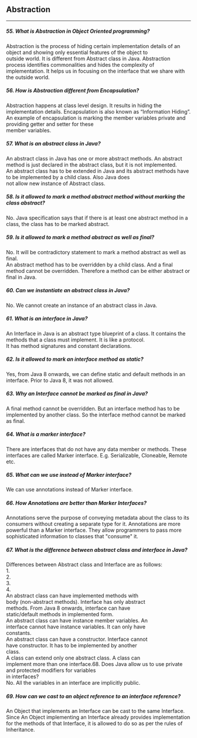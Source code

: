 ## Abstraction
******
##### 55. What is Abstraction in Object Oriented programming?

Abstraction is the process of hiding certain implementation details of an object and showing only essential features of the object to  
outside world. It is different from Abstract class in Java. Abstraction process identifies commonalities and hides the complexity of implementation. It helps us in focusing on the interface that we share with the outside world.

##### 56. How is Abstraction different from Encapsulation?

Abstraction happens at class level design. It results in hiding the implementation details. Encapsulation is also known as “Information Hiding”. An example of encapsulation is marking the member variables private and providing getter and setter for these  
member variables.

##### 57. What is an abstract class in Java?

An abstract class in Java has one or more abstract methods. An abstract method is just declared in the abstract class, but it is not implemented.  
An abstract class has to be extended in Java and its abstract methods have to be implemented by a child class. Also Java does  
not allow new instance of Abstract class.

##### 58. Is it allowed to mark a method abstract method without marking the class abstract?

No. Java specification says that if there is at least one abstract method in a class, the class has to be marked abstract.

##### 59. Is it allowed to mark a method abstract as well as final?

No. It will be contradictory statement to mark a method abstract as well as final.  
An abstract method has to be overridden by a child class. And a final method cannot be overridden. Therefore a method can be either abstract or final in Java.

##### 60. Can we instantiate an abstract class in Java?

No. We cannot create an instance of an abstract class in Java.

##### 61. What is an interface in Java?

An Interface in Java is an abstract type blueprint of a class. It contains the methods that a class must implement. It is like a protocol.  
It has method signatures and constant declarations.

##### 62. Is it allowed to mark an interface method as static?

Yes, from Java 8 onwards, we can define static and default methods in an interface. Prior to Java 8, it was not allowed.

##### 63. Why an Interface cannot be marked as final in Java?

A final method cannot be overridden. But an interface method has to be implemented by another class. So the interface method cannot be marked as final.

##### 64. What is a marker interface?

There are interfaces that do not have any data member or methods. These interfaces are called Marker interface. E.g. Serializable, Cloneable, Remote etc.

##### 65. What can we use instead of Marker interface?

We can use annotations instead of Marker interface.

##### 66. How Annotations are better than Marker Interfaces?

Annotations serve the purpose of conveying metadata about the class to its consumers without creating a separate type for it. Annotations are more powerful than a Marker interface. They allow programmers to pass more sophisticated information to classes that "consume" it.

##### 67. What is the difference between abstract class and interface in Java?

Differences between Abstract class and Interface are as follows:  
1.  
2.  
3.  
4.  
An abstract class can have implemented methods with  
body \(non-abstract methods\). Interface has only abstract  
methods. From Java 8 onwards, interface can have  
static/default methods in implemented form.  
An abstract class can have instance member variables. An  
interface cannot have instance variables. It can only have  
constants.  
An abstract class can have a constructor. Interface cannot  
have constructor. It has to be implemented by another  
class.  
A class can extend only one abstract class. A class can  
implement more than one interface.68. Does Java allow us to use private  
and protected modifiers for variables  
in interfaces?  
No. All the variables in an interface are implicitly public.

##### 69. How can we cast to an object reference to an interface reference?

An Object that implements an Interface can be cast to the same Interface. Since An Object implementing an Interface already provides implementation for the methods of that Interface, it is allowed to do so as per the rules of Inheritance.

